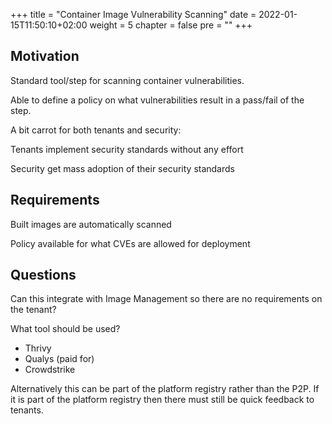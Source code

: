 +++
title = "Container Image Vulnerability Scanning"
date = 2022-01-15T11:50:10+02:00
weight = 5
chapter = false
pre = "<b></b>"
+++

## Motivation

Standard tool/step for scanning container vulnerabilities.

Able to define a policy on what vulnerabilities result in a pass/fail of the step.

A bit carrot for both tenants and security:

Tenants implement security standards without any effort

Security get mass adoption of their security standards

## Requirements

Built images are automatically scanned

Policy available for what CVEs are allowed for deployment

## Questions

Can this integrate with Image Management so there are no requirements on the tenant?

What tool should be used?

* Thrivy
* Qualys (paid for)
* Crowdstrike

Alternatively this can be part of the platform registry rather than the P2P. If it is part of the platform registry then there must still be quick feedback to tenants.




